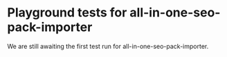 # Playground tests for all-in-one-seo-pack-importer
We are still awaiting the first test run for all-in-one-seo-pack-importer.
